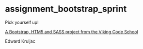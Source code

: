 assignment_bootstrap_sprint
===========================

Pick yourself up!

[A Bootstrap, HTM5 and SASS project from the Viking Code School](http://www.vikingcodeschool.com)

Edward Kruljac